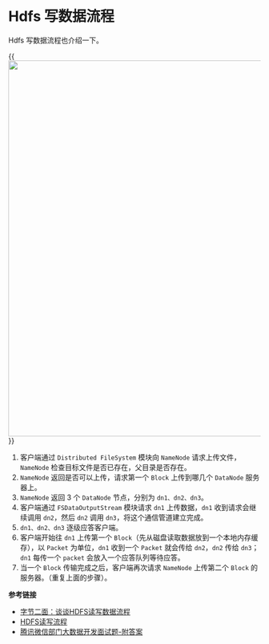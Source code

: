 # Hdfs 写数据流程


Hdfs 写数据流程也介绍一下。
<!--more-->

{{<image src="/images/write.png" caption="写流程" width="750">}}

1. 客户端通过 `Distributed FileSystem` 模块向 `NameNode` 请求上传文件，`NameNode` 检查目标文件是否已存在，父目录是否存在。
1. `NameNode` 返回是否可以上传，请求第一个 `Block` 上传到哪几个 `DataNode` 服务器上。
1. `NameNode` 返回 3 个 `DataNode` 节点，分别为 `dn1、dn2、dn3`。
1. 客户端通过 `FSDataOutputStream` 模块请求 `dn1` 上传数据，`dn1` 收到请求会继续调用 `dn2`，然后 `dn2` 调用 `dn3`，将这个通信管道建立完成。
1. `dn1、dn2、dn3` 逐级应答客户端。
1. 客户端开始往 `dn1` 上传第一个 `Block`（先从磁盘读取数据放到一个本地内存缓存），以 `Packet` 为单位，`dn1` 收到一个 `Packet` 就会传给 `dn2`，`dn2` 传给 `dn3`；`dn1` 每传一个 `packet` 会放入一个应答队列等待应答。
1. 当一个 `Block` 传输完成之后，客户端再次请求 `NameNode` 上传第二个 `Block` 的服务器。（重复上面的步骤）。

**参考链接**

- [字节二面：谈谈HDFS读写数据流程](https://mp.weixin.qq.com/s/fKQOsvRYdpSURRQFC9OUXg)
- [HDFS读写流程](https://mp.weixin.qq.com/s/sJ5MrQnwZ-T9L-hBU0Of2Q)
- [腾讯微信部门大数据开发面试题-附答案](https://mp.weixin.qq.com/s/vt_8VKRH7HjEKJ-2P_H1kA)

